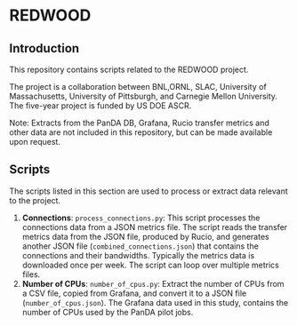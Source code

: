 # REDWOOD

## Introduction

This repository contains scripts related to the REDWOOD project.

The project is a collaboration between BNL,ORNL, SLAC, University of Massachusetts,
University of Pittsburgh, and Carnegie Mellon University. The five-year project is funded by US DOE ASCR.

Note: Extracts from the PanDA DB, Grafana, Rucio transfer metrics and other data are not included in this repository,
but can be made available upon request.

## Scripts

The scripts listed in this section are used to process or extract data relevant to the project.

1. <b>Connections</b>: `process_connections.py`: This script processes the connections data from a JSON metrics file.
The script reads the transfer metrics data from the JSON file, produced by Rucio, and generates another JSON file
(`combined_connections.json`) that contains the connections and their bandwidths. Typically the metrics data is
downloaded once per week. The script can loop over multiple metrics files.
2. <b>Number of CPUs</b>: `number_of_cpus.py`: Extract the number of CPUs from a CSV file, copied from Grafana,
and convert it to a JSON file (`number_of_cpus.json`). The Grafana data used in this study, contains the number of CPUs
used by the PanDA pilot jobs.